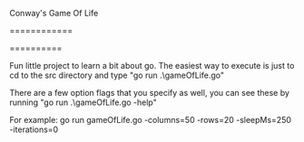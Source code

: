 Conway's Game Of Life

============

==========

Fun little project to learn a bit about go. The easiest way to execute is just to cd to the src directory and type "go run .\gameOfLife.go"

There are a few option flags that you specify as well, you can see these by running "go run .\gameOfLife.go -help"

For example:
  go run gameOfLife.go -columns=50 -rows=20 -sleepMs=250 -iterations=0